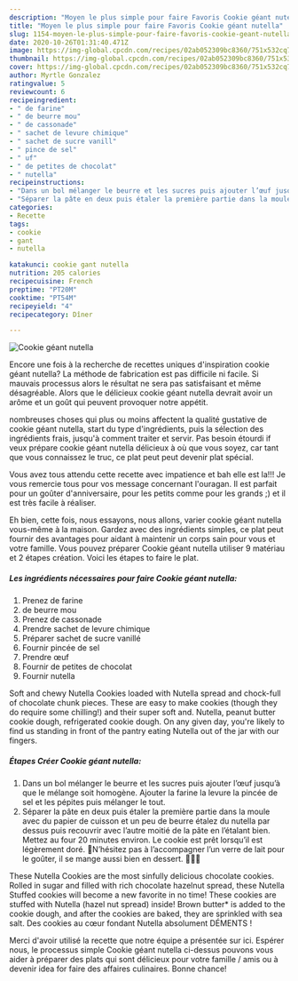 ```yaml
---
description: "Moyen le plus simple pour faire Favoris Cookie géant nutella"
title: "Moyen le plus simple pour faire Favoris Cookie géant nutella"
slug: 1154-moyen-le-plus-simple-pour-faire-favoris-cookie-geant-nutella
date: 2020-10-26T01:31:40.471Z
image: https://img-global.cpcdn.com/recipes/02ab052309bc8360/751x532cq70/cookie-geant-nutella-photo-principale-de-la-recette.jpg
thumbnail: https://img-global.cpcdn.com/recipes/02ab052309bc8360/751x532cq70/cookie-geant-nutella-photo-principale-de-la-recette.jpg
cover: https://img-global.cpcdn.com/recipes/02ab052309bc8360/751x532cq70/cookie-geant-nutella-photo-principale-de-la-recette.jpg
author: Myrtle Gonzalez
ratingvalue: 5
reviewcount: 6
recipeingredient:
- " de farine"
- " de beurre mou"
- " de cassonade"
- " sachet de levure chimique"
- " sachet de sucre vanill"
- " pince de sel"
- " uf"
- " de petites de chocolat"
- " nutella"
recipeinstructions:
- "Dans un bol mélanger le beurre et les sucres puis ajouter l’œuf jusqu’à que le mélange soit homogène. Ajouter la farine la levure la pincée de sel et les pépites puis mélanger le tout."
- "Séparer la pâte en deux puis étaler la première partie dans la moule avec du papier de cuisson et un peu de beurre étalez du nutella par dessus puis recouvrir avec l’autre moitié de la pâte en l’étalant bien. Mettez au four 20 minutes environ. Le cookie est prêt lorsqu’il est légèrement doré. 🥛N’hésitez pas à l’accompagner l’un verre de lait pour le goûter, il se mange aussi bien en dessert. 🍴🍪🍫"
categories:
- Recette
tags:
- cookie
- gant
- nutella

katakunci: cookie gant nutella 
nutrition: 205 calories
recipecuisine: French
preptime: "PT20M"
cooktime: "PT54M"
recipeyield: "4"
recipecategory: Dîner

---
```



![Cookie géant nutella](https://img-global.cpcdn.com/recipes/02ab052309bc8360/751x532cq70/cookie-geant-nutella-photo-principale-de-la-recette.jpg)

Encore une fois à la recherche de recettes uniques d'inspiration cookie géant nutella? La méthode de fabrication est pas difficile ni facile. Si mauvais processus alors le résultat ne sera pas satisfaisant et même désagréable. Alors que le délicieux cookie géant nutella devrait avoir un arôme et un goût qui peuvent provoquer notre appétit.

nombreuses choses qui plus ou moins affectent la qualité gustative de cookie géant nutella, start du type d'ingrédients, puis la sélection des ingrédients frais, jusqu'à comment traiter et servir. Pas besoin étourdi if veux prépare cookie géant nutella délicieux à où que vous soyez, car tant que vous connaissez le truc, ce plat peut peut devenir plat spécial.

Vous avez tous attendu cette recette avec impatience et bah elle est la!!! Je vous remercie tous pour vos message concernant l&#39;ouragan. Il est parfait pour un goûter d&#39;anniversaire, pour les petits comme pour les grands ;) et il est très facile à réaliser.


Eh bien, cette fois, nous essayons, nous allons, varier cookie géant nutella vous-même à la maison. Gardez avec des ingrédients simples, ce plat peut fournir des avantages pour aidant à maintenir un corps sain pour vous et votre famille. Vous pouvez préparer Cookie géant nutella utiliser 9 matériau et 2 étapes création. Voici les étapes to faire le plat.

<!--inarticleads1-->

##### Les ingrédients nécessaires pour faire Cookie géant nutella:

1. Prenez  de farine
1.   de beurre mou
1. Prenez  de cassonade
1. Prendre  sachet de levure chimique
1. Préparer  sachet de sucre vanillé
1. Fournir  pincée de sel
1. Prendre  œuf
1. Fournir  de petites de chocolat
1. Fournir  nutella


Soft and chewy Nutella Cookies loaded with Nutella spread and chock-full of chocolate chunk pieces. These are easy to make cookies (though they do require some chilling!) and their super soft and. Nutella, peanut butter cookie dough, refrigerated cookie dough. On any given day, you&#39;re likely to find us standing in front of the pantry eating Nutella out of the jar with our fingers. 

<!--inarticleads2-->

##### Étapes Créer Cookie géant nutella:

1. Dans un bol mélanger le beurre et les sucres puis ajouter l’œuf jusqu’à que le mélange soit homogène. Ajouter la farine la levure la pincée de sel et les pépites puis mélanger le tout.
1. Séparer la pâte en deux puis étaler la première partie dans la moule avec du papier de cuisson et un peu de beurre étalez du nutella par dessus puis recouvrir avec l’autre moitié de la pâte en l’étalant bien. Mettez au four 20 minutes environ. Le cookie est prêt lorsqu’il est légèrement doré. 🥛N’hésitez pas à l’accompagner l’un verre de lait pour le goûter, il se mange aussi bien en dessert. 🍴🍪🍫


These Nutella Cookies are the most sinfully delicious chocolate cookies. Rolled in sugar and filled with rich chocolate hazelnut spread, these Nutella Stuffed cookies will become a new favorite in no time! These cookies are stuffed with Nutella (hazel nut spread) inside! Brown butter* is added to the cookie dough, and after the cookies are baked, they are sprinkled with sea salt. Des cookies au cœur fondant Nutella absolument DÉMENTS ! 


Merci d'avoir utilisé la recette que notre équipe a présentée sur ici. Espérer nous, le processus simple Cookie géant nutella ci-dessus pouvons vous aider à préparer des plats qui sont délicieux pour votre famille / amis ou à devenir idea for faire des affaires culinaires. Bonne chance!
